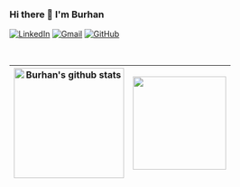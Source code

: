 ### Hi there 👋 I'm Burhan

<!--
**burhan-syed/burhan-syed** is a ✨ _special_ ✨ repository because its `README.md` (this file) appears on your GitHub profile.

Here are some ideas to get you started:

- 🔭 I’m currently working on ...
- 🌱 I’m currently learning ...
- 👯 I’m looking to collaborate on ...
- 🤔 I’m looking for help with ...
- 💬 Ask me about ...
- 📫 How to reach me: ...
- 😄 Pronouns: ...
- ⚡ Fun fact: ...
-->

[![LinkedIn](https://img.shields.io/badge/linkedin%20-%230077B5.svg?&style=flat-square&logo=linkedin&logoColor=white&link=https://www.linkedin.com/in/burhan-syed/)](https://www.linkedin.com/in/burhan-syed/)
[![Gmail](https://img.shields.io/badge/email%20-%23D14836.svg?&style=flat-square&logo=gmail&logoColor=white&link=mailto:bursyed@gmail.com)](mailto:bursyed@gmail.com)
[![GitHub](https://img.shields.io/badge/github%20-%23121011.svg?&style=flat-square&logo=github&logoColor=white&link=https://github.com/burhan-syed)](https://github.com/burhan-syed)

<br/>

<!-- 
### My Tech Stack
<p align="left">
  <a href="https://skillicons.dev">
    <img src="https://skillicons.dev/icons?i=ts,react,nextjs,tailwindcss,prisma,postgres,aws" />
  </a>
</p>
-->

| <a href="https://github-readme-stats.vercel.app/api?username=burhan-syed&show_icons=true&include_all_commits=true&theme=transparent&hide_border=true"><img height="195" align="center" src="https://github-readme-stats.vercel.app/api?username=burhan-syed&show_icons=true&include_all_commits=true&theme=transparent&hide_border=true" alt="Burhan's github stats" /></a> | <a href="https://github-readme-stats.vercel.app/api/top-langs/?username=burhan-syed&layout=compact&theme=transparent&hide_border=true"><img align="center" height="165" src="https://github-readme-stats.vercel.app/api/top-langs/?username=burhan-syed&layout=compact&theme=transparent&hide_border=true" /></a> |
| ------------- | ------------- |  

